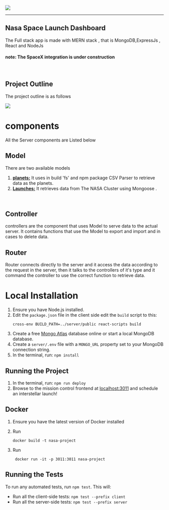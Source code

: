 <img src="https://images2.imgbox.com/aa/05/Cwyr8O9K_o.png">
<hr>

## Nasa Space Launch Dashboard

The Full stack app is made with MERN stack , that is MongoDB,ExpressJs , React and NodeJs

#### note: The SpaceX integration is under construction  

<br>

## Project Outline

The project outline is as follows 

<img src="https://images2.imgbox.com/e9/93/Ifl5jd4d_o.jpeg">

<br>

# components

All the Server components are Listed below

## Model

There are two available models 

1. <u><b>planets:</b></u> It uses in build 'fs' and npm package CSV Parser to retrieve data as the planets.
2. <u><b>Launches:</b></u> It retrieves data from The NASA Cluster using Mongoose .
<br>

## Controller

controllers are the component that uses Model to serve data to the actual server. It contains functions that use the Model to export and import and in cases to delete data.
<br>
## Router
Router connects directly to the server and it access the data according to the request in the server, then it talks to the controllers of it's type and it command the controller to use the correct function to retrieve data.
<br>
# Local Installation

1. Ensure you have Node.js installed.
2. Edit the `package.json` file in the client side edit the `build` script to this:
    ```
    cross-env BUILD_PATH=../server/public react-scripts build
    ```
2. Create a free [Mongo Atlas](https://www.mongodb.com/atlas/database) database online or start a local MongoDB database.
3. Create a `server/.env` file with a `MONGO_URL` property set to your MongoDB connection string.
4. In the terminal, run: `npm install`

## Running the Project

1. In the terminal, run: `npm run deploy`
2. Browse to the mission control frontend at [localhost:3011](http://localhost:8000) and schedule an interstellar launch!

## Docker

1. Ensure you have the latest version of Docker installed

2. Run 
    ```
    docker build -t nasa-project 
    ```
3. Run 
    ```
     docker run -it -p 3011:3011 nasa-project
    ```

## Running the Tests

To run any automated tests, run `npm test`. This will: 
* Run all the client-side tests: `npm test --prefix client`
* Run all the server-side tests: `npm test --prefix server` 


